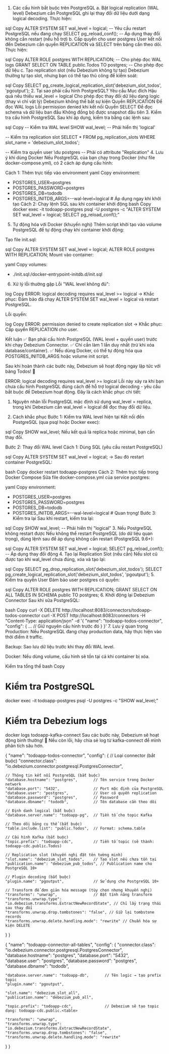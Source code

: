 1. Các cấu hình bắt buộc trên PostgreSQL
   a. Bật logical replication (WAL level)
   Debezium cần PostgreSQL ghi lại thay đổi dữ liệu dưới dạng logical decoding.
   Thực hiện:

sql
Copy
ALTER SYSTEM SET wal_level = logical; -- Yêu cầu restart PostgreSQL nếu đang chạy
SELECT pg_reload_conf(); -- Áp dụng thay đổi không cần restart (nếu hỗ trợ)
b. Cấp quyền cho user postgres
User kết nối đến Debezium cần quyền REPLICATION và SELECT trên bảng cần theo dõi.
Thực hiện:

sql
Copy
ALTER ROLE postgres WITH REPLICATION; -- Cho phép đọc WAL logs
GRANT SELECT ON TABLE public.Todos TO postgres; -- Cho phép đọc dữ liệu
c. Tạo replication slot (nếu Debezium không tự tạo)
Debezium thường tự tạo slot, nhưng bạn có thể tạo thủ công để kiểm soát:

sql
Copy
SELECT pg_create_logical_replication_slot('debezium_slot_todos', 'pgoutput'); 2. Tại sao phải cấu hình PostgreSQL?
Yêu cầu Mục đích Hậu quả nếu thiếu
wal_level = logical Cho phép đọc thay đổi dữ liệu dạng logic (thay vì chỉ vật lý) Debezium không thể bắt sự kiện
Quyền REPLICATION Để đọc WAL logs Lỗi permission denied khi kết nối
Quyền SELECT Để đọc schema và dữ liệu ban đầu Không đồng bộ được snapshot đầu tiên 3. Kiểm tra cấu hình PostgreSQL
Sau khi áp dụng, kiểm tra bằng các lệnh sau:

sql
Copy
-- Kiểm tra WAL level
SHOW wal_level; -- Phải hiển thị 'logical'

-- Kiểm tra replication slot
SELECT \* FROM pg_replication_slots WHERE slot_name = 'debezium_slot_todos';

-- Kiểm tra quyền user
\du postgres -- Phải có attribute "Replication" 4. Lưu ý khi dùng Docker
Nếu PostgreSQL của bạn chạy trong Docker (như file docker-compose.yml), có 2 cách áp dụng cấu hình:

Cách 1: Thêm trực tiếp vào environment
yaml
Copy
environment:

- POSTGRES_USER=postgres
- POSTGRES_PASSWORD=postgres
- POSTGRES_DB=tododb
- POSTGRES_INITDB_ARGS=--wal-level=logical # Áp dụng ngay khi khởi tạo
  Cách 2: Chạy lệnh SQL sau khi container khởi động
  bash
  Copy
  docker exec -it todoapp-postgres psql -U postgres -c "ALTER SYSTEM SET wal_level = logical; SELECT pg_reload_conf();"

5. Tự động hóa với Docker (khuyến nghị)
   Thêm script khởi tạo vào volume PostgreSQL để tự động chạy khi container khởi động:

Tạo file init.sql:

sql
Copy
ALTER SYSTEM SET wal_level = logical;
ALTER ROLE postgres WITH REPLICATION;
Mount vào container:

yaml
Copy
volumes:

- ./init.sql:/docker-entrypoint-initdb.d/init.sql

6. Xử lý lỗi thường gặp
   Lỗi "WAL level không đủ":

log
Copy
ERROR: logical decoding requires wal_level >= logical
→ Khắc phục: Đảm bảo đã chạy ALTER SYSTEM SET wal_level = logical và restart PostgreSQL.

Lỗi quyền:

log
Copy
ERROR: permission denied to create replication slot
→ Khắc phục: Cấp quyền REPLICATION cho user.

Kết luận
✅ Bạn phải cấu hình PostgreSQL (WAL level + quyền user) trước khi chạy Debezium Connector.
✅ Chỉ cần làm 1 lần duy nhất (trừ khi xóa database/container).
✅ Nếu dùng Docker, có thể tự động hóa qua POSTGRES_INITDB_ARGS hoặc volume init script.

Sau khi hoàn thành các bước này, Debezium sẽ hoạt động ngay lập tức với bảng Todos! 🎉

ERROR: logical decoding requires wal_level >= logical
Lỗi này xảy ra khi bạn chưa cấu hình PostgreSQL đúng cách để hỗ trợ logical decoding - yêu cầu bắt buộc để Debezium hoạt động. Đây là cách khắc phục chi tiết:

1. Nguyên nhân lỗi
   PostgreSQL mặc định sử dụng wal_level = replica, trong khi Debezium cần wal_level = logical để đọc thay đổi dữ liệu.

2. Cách khắc phục
   Bước 1: Kiểm tra WAL level hiện tại
   Kết nối đến PostgreSQL (qua psql hoặc Docker exec):

sql
Copy
SHOW wal_level;
Nếu kết quả là replica hoặc minimal, bạn cần thay đổi.

Bước 2: Thay đổi WAL level
Cách 1: Dùng SQL (yêu cầu restart PostgreSQL)

sql
Copy
ALTER SYSTEM SET wal_level = logical;
→ Sau đó restart container PostgreSQL:

bash
Copy
docker restart todoapp-postgres
Cách 2: Thêm trực tiếp trong Docker Compose
Sửa file docker-compose.yml của service postgres:

yaml
Copy
environment:

- POSTGRES_USER=postgres
- POSTGRES_PASSWORD=postgres
- POSTGRES_DB=tododb
- POSTGRES_INITDB_ARGS=--wal-level=logical # Quan trọng!
  Bước 3: Kiểm tra lại
  Sau khi restart, kiểm tra lại:

sql
Copy
SHOW wal_level; -- Phải hiển thị "logical" 3. Nếu PostgreSQL không restart được
Nếu không thể restart PostgreSQL (do dữ liệu quan trọng), dùng lệnh sau để áp dụng không cần restart (PostgreSQL 9.6+):

sql
Copy
ALTER SYSTEM SET wal_level = logical;
SELECT pg_reload_conf(); -- Áp dụng thay đổi động 4. Tạo lại Replication Slot (nếu cần)
Nếu slot cũ được tạo khi wal_level chưa đúng, xóa và tạo lại:

sql
Copy
SELECT pg_drop_replication_slot('debezium_slot_todos');
SELECT pg_create_logical_replication_slot('debezium_slot_todos', 'pgoutput'); 5. Kiểm tra quyền User
Đảm bảo user postgres có quyền:

sql
Copy
ALTER ROLE postgres WITH REPLICATION;
GRANT SELECT ON ALL TABLES IN SCHEMA public TO postgres; 6. Khởi động lại Debezium Connector
Sau khi sửa PostgreSQL:

bash
Copy
curl -X DELETE http://localhost:8083/connectors/todoapp-todos-connector
curl -X POST http://localhost:8083/connectors -H "Content-Type: application/json" -d '{
"name": "todoapp-todos-connector",
"config": {
... // Giữ nguyên cấu hình trước đó
}
}' 7. Lưu ý quan trọng
Production: Nếu PostgreSQL đang chạy production data, hãy thực hiện vào thời điểm ít traffic.

Backup: Sao lưu dữ liệu trước khi thay đổi WAL level.

Docker: Nếu dùng volume, cấu hình sẽ tồn tại cả khi container bị xóa.

Kiểm tra tổng thể
bash
Copy

# Kiểm tra PostgreSQL

docker exec -it todoapp-postgres psql -U postgres -c "SHOW wal_level;"

# Kiểm tra Debezium logs

docker logs todoapp-kafka-connect
Sau các bước này, Debezium sẽ hoạt động bình thường! 🎉 Nếu còn lỗi, hãy chia sẻ log từ kafka-connect để mình phân tích sâu hơn.

{
"name": "todoapp-todos-connector",
"config": {
// Loại connector (bắt buộc)
"connector.class": "io.debezium.connector.postgresql.PostgresConnector",

    // Thông tin kết nối PostgreSQL (bắt buộc)
    "database.hostname": "postgres",       // Tên service trong Docker network
    "database.port": "5432",               // Port mặc định của PostgreSQL
    "database.user": "postgres",           // User có quyền replication
    "database.password": "postgres",       // Password
    "database.dbname": "tododb",           // Tên database cần theo dõi

    // Định danh logical (bắt buộc)
    "database.server.name": "todoapp-pg",  // Tiền tố cho topic Kafka

    // Theo dõi bảng cụ thể (bắt buộc)
    "table.include.list": "public.Todos",  // Format: schema.table

    // Cấu hình Kafka (bắt buộc)
    "topic.prefix": "todoapp-cdc",         // Tiền tố topic (sẽ thành: todoapp-cdc.public.Todos)

    // Replication slot (khuyến nghị đặt tên tường minh)
    "slot.name": "debezium_slot_todos",    // Tạo slot nếu chưa tồn tại
    "publication.name": "debezium_pub_todos", // Publication name cho PostgreSQL 10+

    // Plugin decoding (bắt buộc)
    "plugin.name": "pgoutput",             // Sử dụng cho PostgreSQL 10+

    // Transform để đơn giản hóa message (tùy chọn nhưng khuyến nghị)
    "transforms": "unwrap",                // Bật tính năng transform
    "transforms.unwrap.type": "io.debezium.transforms.ExtractNewRecordState", // Chỉ lấy trạng thái sau thay đổi
    "transforms.unwrap.drop.tombstones": "false", // Giữ lại tombstone records
    "transforms.unwrap.delete.handling.mode": "rewrite" // Chuẩn hóa sự kiện DELETE

}
}

{
"name": "todoapp-connector-all-tables",
"config": {
"connector.class": "io.debezium.connector.postgresql.PostgresConnector",
"database.hostname": "postgres",
"database.port": "5432",
"database.user": "postgres",
"database.password": "postgres",
"database.dbname": "tododb",

    "database.server.name": "todoapp-db",       // Tên logic → tạo prefix topic
    "plugin.name": "pgoutput",

    "slot.name": "debezium_slot_all",
    "publication.name": "debezium_pub_all",

    "topic.prefix": "todoapp-cdc",              // Debezium sẽ tạo topic dạng: todoapp-cdc.public.<table>

    "transforms": "unwrap",
    "transforms.unwrap.type": "io.debezium.transforms.ExtractNewRecordState",
    "transforms.unwrap.drop.tombstones": "false",
    "transforms.unwrap.delete.handling.mode": "rewrite"

}
}
